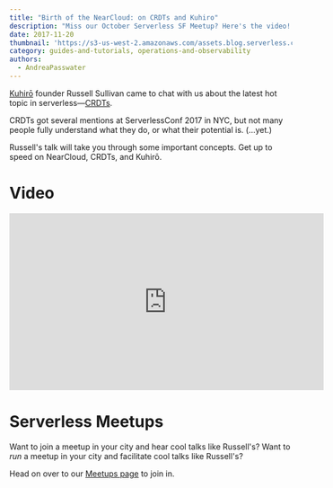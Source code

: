```yaml
---
title: "Birth of the NearCloud: on CRDTs and Kuhiro"
description: "Miss our October Serverless SF Meetup? Here's the video! Learn all about CRDTs from the founder of Kuhiro, Russell Sullivan."
date: 2017-11-20
thumbnail: 'https://s3-us-west-2.amazonaws.com/assets.blog.serverless.com/sls-usergroup.png'
category: guides-and-tutorials, operations-and-observability
authors:
  - AndreaPasswater
---
```


[Kuhirō](http://www.kuhiro.com) founder Russell Sullivan came to chat with us about the latest hot topic in serverless—[CRDTs](https://serverless.com/blog/crdt-explained-supercharge-serverless-at-edge/).

CRDTs got several mentions at ServerlessConf 2017 in NYC, but not many people fully understand what they do, or what their potential is. (...yet.)

Russell's talk will take you through some important concepts. Get up to speed on NearCloud, CRDTs, and Kuhirō.

# Video

<iframe width="560" height="315" src="https://www.youtube.com/embed/B-qNGytPOEU" frameborder="0" allowfullscreen></iframe>

# Serverless Meetups

Want to join a meetup in your city and hear cool talks like Russell's? Want to *run* a meetup in your city and facilitate cool talks like Russell's?

Head on over to our [Meetups page](https://serverless.com/community/meetups/) to join in.
